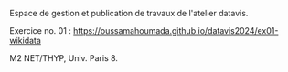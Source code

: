 Espace de gestion et publication de travaux de l'atelier datavis.

Exercice no. 01 : https://oussamahoumada.github.io/datavis2024/ex01-wikidata

M2 NET/THYP, Univ. Paris 8.
